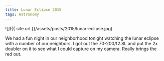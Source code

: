 ```yaml
---
title: Lunar Eclipse 2015
tags: Astronomy
---
```


![]({{ site.url }}/assets/posts/2015/lunar-eclipse.jpg)

We had a fun night in our neighborhood tonight watching the lunar eclipse with a number of our neighbors. I got out the 70-200/f2.8L and put the 2x doubler on it to see what I could capture on my camera. Really brings the red out.
